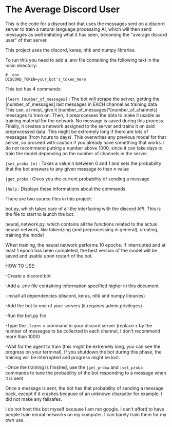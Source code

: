 # The Average Discord User
This is the code for a discord bot that uses the messages sent on a discord server to train a natural language processing AI, which will then send messages as well imitating what it has seen, becoming the "average discord user" of that server.

This project uses the discord, keras, nltk and numpy libraries.

To run this you need to add a .env file containing the following text in the main directory:
 ```
# .env
DISCORD_TOKEN=your_bot's_token_here
```

This bot has 4 commands:

`|learn [number_of_messages]` : The bot will scrape the server, getting the [number_of_messages] last messages in EACH channel as training data.
                            This can, at most, give it [number_of_messages]*[number_of_channels] messages to train on.
                            Then, it preprocesses the data to make it usable as training material for the network. No message is saved during this process.
                            Finally, it creates a network assigned to the server and trains it on said preprocessed data. This might be extremely long if there are lots of messages (from hours to days).
                            This overwrites any previous model for that server, so proceed with caution if you already have something that works.
                            I do not recommend putting a number above 1000, since it can take days to train the model depending on the number of channels in the server.
                            
`|set_proba [n]` : Takes a value n between 0 and 1 and sets the probability that the bot answers to any given message to than n value

`|get_proba` : Gives you the current probability of sending a message
                            
`|help` : Displays these informations about the commands


There are two source files in this project:

bot.py, which takes care of all the interfacing with the discord API. This is the file to start to launch the bot.

neural_network.py, which contains all the functions related to the actual neural-network, like tokenizing (and preprocessing in general), creating, training the model

When training, the neural network performs 10 epochs. If interrupted and at least 1 epoch has been completed, the best version of the model will be saved and usable upon restart of the bot.


HOW TO USE:

-Create a discord bot

-Add a .env file containing information specified higher in this document

-install all dependencies (discord, keras, nltk and numpy libraries)

-Add the bot to one of your servers (it requires admin privileges)

-Run the bot.py file

-Type the `|learn x` command in your discord server (replace x by the number of messages to be collected in each channel, I don't recommend more than 1000)

-Wait for the agent to train (this might be extremely long, you can see the progress on your terminal). If you shutdown the bot during this phase, the training will be interrupted and progress might be lost.

-Once the training is finished, use the `|get_proba` and `|set_proba` commands to tune the probability of the bot responding to a message when it is sent

Once a message is sent, the bot has that probability of sending a message back, except if it crashes because of an unknown character for example. I did not make any failsafes.

I do not host this bot myself because I am not google. I can't afford to have people train neural networks on my computer. I can barely train them for my own use.

